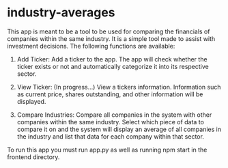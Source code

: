 # industry-averages

This app is meant to be a tool to be used for comparing the financials of companies within the same industry. It is a simple tool made to assist with investment decisions. The following functions are available:

1. Add Ticker:
Add a ticker to the app. The app will check whether the ticker exists or not and automatically categorize it into its respective sector.

2. View Ticker: (In progress...)
View a tickers information. Information such as current price, shares outstanding, and other information will be displayed.

3. Compare Industries:
Compare all companies in the system with other companies within the same industry. Select which piece of data to compare it on and the system will display an average of all companies in the industry and list that data for each company within that sector.


To run this app you must run app.py as well as running npm start in the frontend directory.
